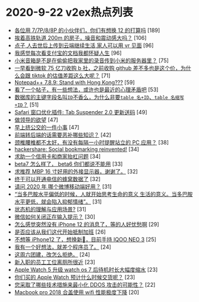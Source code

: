 # 2020-9-22 v2ex热点列表

+ [各位用 7/7P/8/8P 的小伙伴们，你们有想换 12 的打算吗](https://www.v2ex.com/t/709250#reply189) [189]
+ [挨着高铁轨道 200m 的房子，噪音和震动感大吗？](https://www.v2ex.com/t/709246#reply106) [106]
+ [点子,人去世后上传到云端继续生活,家人可以用 vr 见面](https://www.v2ex.com/t/709393#reply96) [96]
+ [我感觉每次看支付宝的文档我都怀疑人生](https://www.v2ex.com/t/709362#reply96) [96]
+ [小米音箱是不是在偷偷把我家里的录音传到小米的服务器里？](https://www.v2ex.com/t/709247#reply75) [75]
+ [一早看到微软 75 亿刀收购 b 社，之前收购 github 差不多也是这个价，为什么会跟 tiktok 的估值差距这么大呢？](https://www.v2ex.com/t/709240#reply71) [71]
+ [Notepad++ 7.8.9: Stand with Hong Kong???](https://www.v2ex.com/t/709503#reply59) [59]
+ [看了一个帖子，有一些想法，或许也是最近的心理矛盾吧](https://www.v2ex.com/t/709275#reply53) [53]
+ [数据库的主键字段名叫`ID`不香么，为什么非要`table 名+ID`、`table 名缩写+ID`？](https://www.v2ex.com/t/709455#reply51) [51]
+ [Safari 窗口优化插件: Tab Suspender 2.0 更新送码](https://www.v2ex.com/t/709234#reply49) [49]
+ [做领导的欲望](https://www.v2ex.com/t/709433#reply47) [47]
+ [早上挤公交的一件小事](https://www.v2ex.com/t/709459#reply47) [47]
+ [前端转后端的话需要恶补哪些知识？](https://www.v2ex.com/t/709307#reply42) [42]
+ [颈椎腰椎都不太好，有没有每隔一小时提醒站立的 PC 应用？](https://www.v2ex.com/t/709277#reply38) [38]
+ [hackershare: Social bookmarking reinvented!](https://www.v2ex.com/t/709437#reply34) [34]
+ [求助一个信用卡和商家抬杠问题](https://www.v2ex.com/t/709488#reply34) [34]
+ [beta7 怎么样了， beta6 你们都说不能用](https://www.v2ex.com/t/709263#reply33) [33]
+ [求推荐 MBP 16 寸好用的外接显示器，谢谢了。](https://www.v2ex.com/t/709485#reply32) [32]
+ [终于可以开通电信的蜂窝数据了](https://www.v2ex.com/t/709256#reply32) [32]
+ [请问 2020 年 哪个微博移动端好用？](https://www.v2ex.com/t/709444#reply31) [31]
+ [“当多巴胺水平偏低的时候，人就开始思考生命的意义 生活的意义。当多巴胺水平更低，就会陷入抑郁情绪”。](https://www.v2ex.com/t/709350#reply31) [31]
+ [状态机的理解与应用场景?](https://www.v2ex.com/t/709373#reply31) [31]
+ [微信如何关闭正在输入提示？](https://www.v2ex.com/t/709267#reply30) [30]
+ [怎么感觉突然没有 iPhone 12 的消息了，等的人好忧愁啊](https://www.v2ex.com/t/709274#reply29) [29]
+ [是否应该从我们这代开始抵制加班](https://www.v2ex.com/t/709550#reply26) [26]
+ [不想等 iPhone12 了，想换新🐔，目前手持 IQOO NEO 3](https://www.v2ex.com/t/709313#reply25) [25]
+ [我有一个好想法，就差个程序员了。](https://www.v2ex.com/t/709376#reply24) [24]
+ [这周六团建，改怎么拒绝。](https://www.v2ex.com/t/709429#reply24) [24]
+ [新入职的员工工位离厕所很近](https://www.v2ex.com/t/709384#reply23) [23]
+ [Apple Watch 5 升级 watch os 7 后待机时长大幅度缩水](https://www.v2ex.com/t/709466#reply23) [23]
+ [你们买的 Apple Watch 预计什么时候交货呢？](https://www.v2ex.com/t/709489#reply23) [23]
+ [您采取了哪些技术措施来最小化 DDOS 攻击的可能性？](https://www.v2ex.com/t/709447#reply22) [22]
+ [Macbook pro 2018 合盖使用 wifi 性能极度下降](https://www.v2ex.com/t/709242#reply20) [20]
